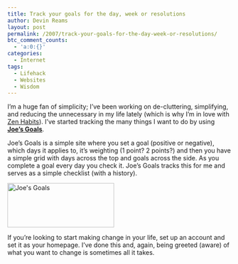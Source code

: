 ```yaml
---
title: Track your goals for the day, week or resolutions
author: Devin Reams
layout: post
permalink: /2007/track-your-goals-for-the-day-week-or-resolutions/
btc_comment_counts:
  - 'a:0:{}'
categories:
  - Internet
tags:
  - Lifehack
  - Websites
  - Wisdom
---
```

I&#8217;m a huge fan of simplicity; I&#8217;ve been working on de-cluttering, simplifying, and reducing the unnecessary in my life lately (which is why I&#8217;m in love with [Zen Habits][1]). I&#8217;ve started tracking the many things I want to do by using **[Joe&#8217;s Goals][2]**.

Joe&#8217;s Goals is a simple site where you set a goal (positive or negative), which days it applies to, it&#8217;s weighting (1 point? 2 points?) and then you have a simple grid with days across the top and goals across the side. As you complete a goal every day you check it. Joe&#8217;s Goals tracks this for me and serves as a simple checklist (with a history).

[<img src="http://farm3.static.flickr.com/2355/2152989438_eb0df2bb0b_m.jpg" width="240" height="100" alt="Joe's Goals" />][3]

If you&#8217;re looking to start making change in your life, set up an account and set it as your homepage. I&#8217;ve done this and, again, being greeted (aware) of what you want to change is sometimes all it takes.

 [1]: http://zenhabits.net/
 [2]: http://www.joesgoals.com/
 [3]: http://www.flickr.com/photos/devdev/2152989438/ "Joe's Goals by devinreams, on Flickr"
